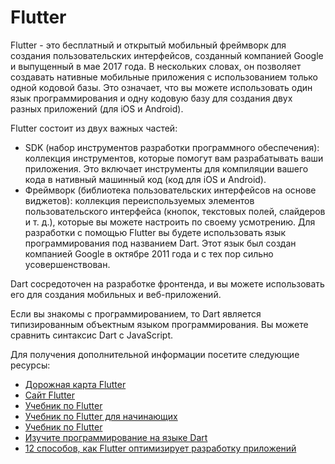 # Flutter

Flutter - это бесплатный и открытый мобильный фреймворк для создания пользовательских интерфейсов, созданный компанией Google и выпущенный в мае 2017 года. В нескольких словах, он позволяет создавать нативные мобильные приложения с использованием только одной кодовой базы. Это означает, что вы можете использовать один язык программирования и одну кодовую базу для создания двух разных приложений (для iOS и Android).

Flutter состоит из двух важных частей:

- SDK (набор инструментов разработки программного обеспечения): коллекция инструментов, которые помогут вам разрабатывать ваши приложения. Это включает инструменты для компиляции вашего кода в нативный машинный код (код для iOS и Android).
- Фреймворк (библиотека пользовательских интерфейсов на основе виджетов): коллекция переиспользуемых элементов пользовательского интерфейса (кнопок, текстовых полей, слайдеров и т. д.), которые вы можете настроить по своему усмотрению.
  Для разработки с помощью Flutter вы будете использовать язык программирования под названием Dart. Этот язык был создан компанией Google в октябре 2011 года и с тех пор сильно усовершенствован.

Dart сосредоточен на разработке фронтенда, и вы можете использовать его для создания мобильных и веб-приложений.

Если вы знакомы с программированием, то Dart является типизированным объектным языком программирования. Вы можете сравнить синтаксис Dart с JavaScript.

Для получения дополнительной информации посетите следующие ресурсы:

- [Дорожная карта Flutter](/flutter)
- [Сайт Flutter](https://flutter.dev)
- [Учебник по Flutter](https://www.w3adda.com/flutter-tutorial)
- [Учебник по Flutter для начинающих](https://www.youtube.com/watch?v=1ukSR1GRtMU&list=PL4cUxeGkcC9jLYyp2Aoh6hcWuxFDX6PBJ)
- [Учебник по Flutter](https://www.w3adda.com/flutter-tutorial)
- [Изучите программирование на языке Dart](https://www.tutorialspoint.com/dart_programming/index.htm)
- [12 способов, как Flutter оптимизирует разработку приложений](https://thenewstack.io/12-ways-flutter-streamlines-app-development/)
